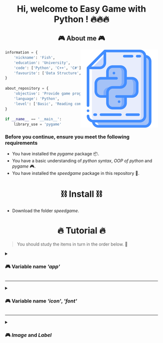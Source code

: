 <h1 align="center">Hi, welcome to Easy Game with Python ! 🔥🔥🔥</h1>

<h2 align="center">🎮 About me 🎮</h2>
<img align="right" src="Image/icon.png">

```python
information = {
	'nickname': 'Fish',
	'education': 'University',
	'code': ['Python', 'C++', 'C#'],
	'favourite': ['Data Structure', 'Code game', 'Configuration']
}

about_repository = {
	'objective': 'Provide game programming library',
	'language': 'Python',
	'level': ['Basic', 'Reading comprehension', 'Apply']
}

if __name__ == '__main__':
	library_use = 'pygame'
```

### Before you continue, ensure you meet the following requirements
* You have installed the *pygame* package 📦.
* You have a basic understanding of *python syntax*, *OOP of python* and *pygame* 🎮.
* You have installed the *speedgame* package in this repository 🎲.

## <h1 align="center">⛓️ Install ⛓️</h1>

- Download the folder *speedgame*.

## <h1 align="center">🔥 Tutorial 🔥</h1>

> You should study the items in turn in the order below. 🥇

<details>
<summary><h3>🎮 Variable name <i>'app'</i></h3></summary>
<br>
Well, you will learn it !
</details>

---
<details>
<summary><h3>🎮 Variable name <i>'icon'</i>, <i>'font'</i></h3></summary>
<br>
Well, you will learn it !
</details>

---
<details>
<summary><h3>🎮 <i>Image</i> and <i>Label</i></h3></summary>
<br>
Well, you will learn it !
</details>
